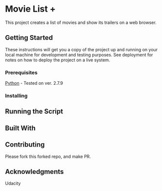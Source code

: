 # Movie List +

This project creates a list of movies and show its trailers on a web browser.

## Getting Started

These instructions will get you a copy of the project up and running on your local machine for development and testing purposes. See deployment for notes on how to deploy the project on a live system.

### Prerequisites

[Python](https://www.python.org/) - Tested on ver. 2.7.9


### Installing



## Running the Script


## Built With


## Contributing

Please fork this forked repo, and make PR.


## Acknowledgments

Udacity
